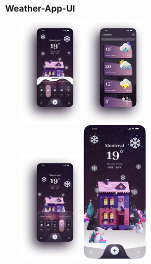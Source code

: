 # Weather-App-UI
<p align="center">
<img src="https://github.com/NoushinTasnim/Weather-App-UI/blob/main/iPhone%2013%20Pro%20Max%20-%201.png" width="200"/>
<img src="https://github.com/NoushinTasnim/Weather-App-UI/blob/main/iPhone%2013%20Pro%20Max%20-%202.png" width="200"/>
<img src="https://github.com/NoushinTasnim/Weather-App-UI/blob/main/iPhone%2013%20Pro%20Max%20-%203.png" width="200"/>
<img src="https://github.com/NoushinTasnim/Weather-App-UI/blob/main/iPhone%2013%20Pro%20Max%20-%204.png" width="200"/>
</p>
